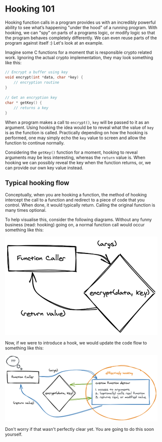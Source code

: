 # Hooking 101

Hooking function calls in a program provides us with an incredibly powerful ability to see what’s happening "under the hood" of a running program. With hooking, we can "spy" on parts of a programs logic, or modify logic so that the program behaves completely differently. We can even reuse parts of the program against itself :) Let's look at an example.

Imagine some C functions for a moment that is responsible crypto related work. Ignoring the actual crypto implementation, they may look something like this:

```c
// Encrypt a buffer using key
void encrypt(int *data, char *key) {
    // encryption routine
}

// Get an encryption key
char * getKey() {
    // returns a key
}
```

When a program makes a call to `encrypt()`, `key` will be passed to it as an argument. Using hooking the idea would be to reveal what the value of `key` is as the function is called. Practically depending on how the hooking is performed, one may simply echo the `key` value to screen and allow the function to continue normally.

Considering the `getKey()` function for a moment, hooking to reveal arguments may be less interesting, whereas the `return` value is. When hooking we can possibly reveal the key when the function returns, or, we can provide our own key value instead.

## Typical hooking flow

Conceptually, when you are hooking a function, the method of hooking intercept the call to a function and redirect to a piece of code that you control. When done, it would typically return. Calling the original function is many times optional.

To help visualise this, consider the following diagrams. Without any funny business (read: hooking) going on, a normal function call would occur something like this:

![function-call-1](../_media/function-call.png)

Now, if we were to introduce a hook, we would update the code flow to something like this:

![function-call-1](../_media/function-call-hooked.png)

Don't worry if that wasn't perfectly clear yet. You are going to do this soon yourself.
